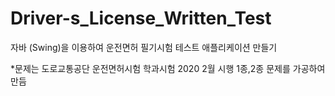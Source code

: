 # Driver-s_License_Written_Test

자바 (Swing)을 이용하여 운전면허 필기시험 테스트 애플리케이션 만들기

*문제는 도로교통공단 운전면허시험 학과시험 2020 2월 시행 1종,2종 문제를 가공하여 만듬
